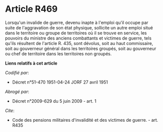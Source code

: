 # Article R469

Lorsqu'un invalide de guerre, devenu inapte à l'emploi qu'il occupe par suite de l'aggravation de son état physique,
sollicite un autre emploi situé dans le territoire ou groupe de territoires où il se trouve en service, les pouvoirs du
ministre des anciens combattants et victimes de guerre, tels qu'ils résultent de l'article R. 435, sont dévolus, soit au haut
commissaire, soit au gouverneur général dans les territoires groupés, soit au gouverneur ou chef de territoire dans les
territoires non groupés.

**Liens relatifs à cet article**

_Codifié par_:

  - Décret n°51-470 1951-04-24 JORF 27 avril 1951

_Abrogé par_:

  - Décret n°2009-629 du 5 juin 2009 - art. 1

_Cite_:

  - Code des pensions militaires d'invalidité et des victimes de guerre. - art. R435
